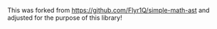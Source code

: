 This was forked from https://github.com/Flyr1Q/simple-math-ast and adjusted for the purpose of this library!
